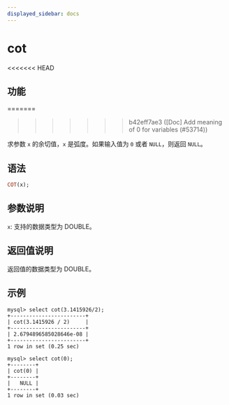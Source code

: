 ```yaml
---
displayed_sidebar: docs
---
```


# cot

<<<<<<< HEAD
## 功能
=======

>>>>>>> b42eff7ae3 ([Doc] Add meaning of 0 for variables (#53714))

求参数 `x` 的余切值，`x` 是弧度。如果输入值为 `0` 或者 `NULL`，则返回 `NULL`。

## 语法

```Haskell
COT(x);
```

## 参数说明

`x`: 支持的数据类型为 DOUBLE。

## 返回值说明

返回值的数据类型为 DOUBLE。

## 示例

```Plain Text
mysql> select cot(3.1415926/2);
+------------------------+
| cot(3.1415926 / 2)     |
+------------------------+
| 2.6794896585028646e-08 |
+------------------------+
1 row in set (0.25 sec)

mysql> select cot(0);
+--------+
| cot(0) |
+--------+
|   NULL |
+--------+
1 row in set (0.03 sec)
```
